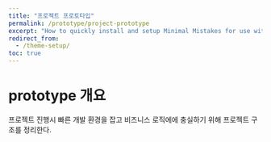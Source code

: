 ```yaml
---
title: "프로젝트 프로토타입"
permalink: /prototype/project-prototype
excerpt: "How to quickly install and setup Minimal Mistakes for use with GitHub Pages."
redirect_from:
  - /theme-setup/
toc: true
---
```


# prototype 개요
  프로젝트 진행시 빠른 개발 환경을 잡고 비즈니스 로직에에 충실하기 위해 프로젝트 구조를 정리한다.
